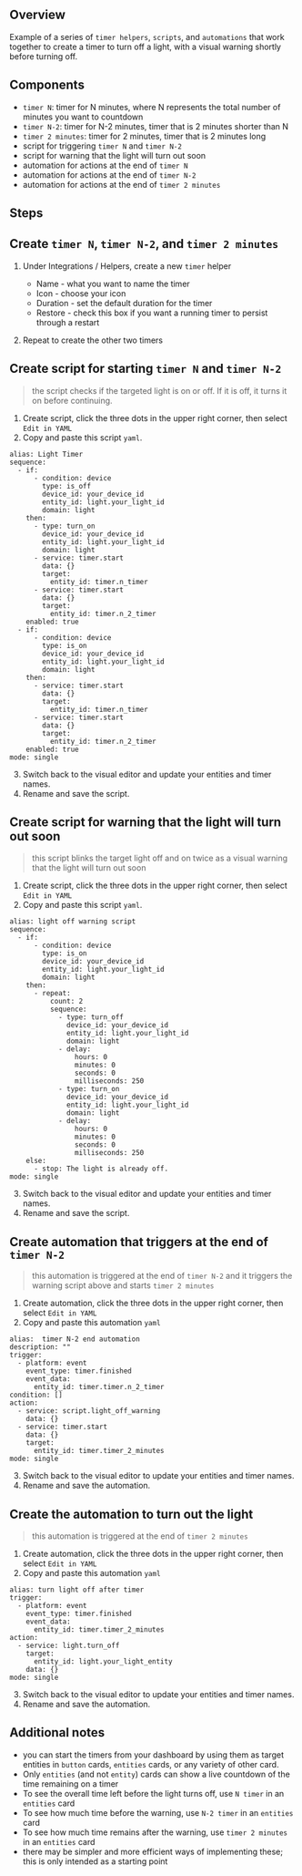 ## Overview

Example of a series of `timer helpers`, `scripts`, and `automations` that work together to create a timer to turn off a light, with a visual warning shortly before turning off.

## Components

+ `timer N`: timer for N minutes, where N represents the total number of minutes you want to countdown
+ `timer N-2`: timer for N-2 minutes, timer that is 2 minutes shorter than N
+ `timer 2 minutes`: timer for 2 minutes, timer that is 2 minutes long
+ script for triggering `timer N` and `timer N-2`
+ script for warning that the light will turn out soon
+ automation for actions at the end of `timer N`
+ automation for actions at the end of `timer N-2`
+ automation for actions at the end of `timer 2 minutes`



## Steps

## Create `timer N`, `timer N-2`, and `timer 2 minutes`
1. Under Integrations / Helpers, create a new `timer` helper
    - Name - what you want to name the timer
    - Icon - choose your icon
    - Duration - set the default duration for the timer
    - Restore - check this box if you want a running timer to persist through a restart
 
2. Repeat to create the other two timers

## Create script for starting `timer N` and `timer N-2`
> the script checks if the targeted light is on or off. If it is off, it turns it on before continuing.
1. Create script, click the three dots in the upper right corner, then select `Edit in YAML`
2. Copy and paste this script `yaml`.
```
alias: Light Timer
sequence:
  - if:
      - condition: device
        type: is_off
        device_id: your_device_id
        entity_id: light.your_light_id
        domain: light
    then:
      - type: turn_on
        device_id: your_device_id
        entity_id: light.your_light_id
        domain: light
      - service: timer.start
        data: {}
        target:
          entity_id: timer.n_timer
      - service: timer.start
        data: {}
        target:
          entity_id: timer.n_2_timer
    enabled: true
  - if:
      - condition: device
        type: is_on
        device_id: your_device_id
        entity_id: light.your_light_id
        domain: light
    then:
      - service: timer.start
        data: {}
        target:
          entity_id: timer.n_timer
      - service: timer.start
        data: {}
        target:
          entity_id: timer.n_2_timer
    enabled: true
mode: single
```

3. Switch back to the visual editor and update your entities and timer names.
4. Rename and save the script.

## Create script for warning that the light will turn out soon
> this script blinks the target light off and on twice as a visual warning that the light will turn out soon
1. Create script, click the three dots in the upper right corner, then select `Edit in YAML`
2. Copy and paste this script `yaml`.
```
alias: light off warning script
sequence:
  - if:
      - condition: device
        type: is_on
        device_id: your_device_id
        entity_id: light.your_light_id
        domain: light
    then:
      - repeat:
          count: 2
          sequence:
            - type: turn_off
              device_id: your_device_id
              entity_id: light.your_light_id
              domain: light
            - delay:
                hours: 0
                minutes: 0
                seconds: 0
                milliseconds: 250
            - type: turn_on
              device_id: your_device_id
              entity_id: light.your_light_id
              domain: light
            - delay:
                hours: 0
                minutes: 0
                seconds: 0
                milliseconds: 250
    else:
      - stop: The light is already off.
mode: single
```

3. Switch back to the visual editor and update your entities and timer names.
4. Rename and save the script.

## Create automation that triggers at the end of `timer N-2`
> this automation is triggered at the end of `timer N-2` and it triggers the warning script above and starts `timer 2 minutes`
1. Create automation, click the three dots in the upper right corner, then select `Edit in YAML`
2. Copy and paste this automation `yaml`
```
alias:  timer N-2 end automation
description: ""
trigger:
  - platform: event
    event_type: timer.finished
    event_data:
      entity_id: timer.timer.n_2_timer
condition: []
action:
  - service: script.light_off_warning
    data: {}
  - service: timer.start
    data: {}
    target:
      entity_id: timer.timer_2_minutes
mode: single
```

3. Switch back to the visual editor to update your entities and timer names.
4. Rename and save the automation.

## Create the automation to turn out the light
> this automation is triggered at the end of `timer 2 minutes`

1. Create automation, click the three dots in the upper right corner, then select `Edit in YAML`
2. Copy and paste this automation `yaml`
```
alias: turn light off after timer
trigger:
  - platform: event
    event_type: timer.finished
    event_data:
      entity_id: timer.timer_2_minutes
action:
  - service: light.turn_off
    target:
      entity_id: light.your_light_entity
    data: {}
mode: single
```

3. Switch back to the visual editor to update your entities and timer names.
4. Rename and save the automation.


## Additional notes
+ you can start the timers from your dashboard by using them as target entities in `button` cards, `entities` cards, or any variety of other card.
+ Only `entities` (and not `entity`) cards can show a live countdown of the time remaining on a timer
+ To see the overall time left before the light turns off, use `N timer` in an `entities` card
+ To see how much time before the warning, use `N-2 timer` in an `entities` card
+ To see how much time remains after the warning, use `timer 2 minutes` in an `entities` card
+ there may be simpler and more efficient ways of implementing these; this is only intended as a starting point







